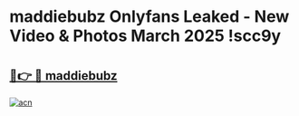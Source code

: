# maddiebubz Onlyfans Leaked - New Video & Photos March 2025 !scc9y

# <h2><a href="https://l5dfms.iuczelnia.edu.pl?title=maddiebubz&ref=scc9y">🔗👉 🔴 maddiebubz</a></h2>

[![acn](https://github.com/user-attachments/assets/0f9c940e-d8b0-45ae-aac7-cd30a18b3e1c)](https://l5dfms.iuczelnia.edu.pl?title=maddiebubz&ref=scc9y)

